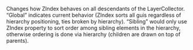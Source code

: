 Changes how ZIndex behaves on all descendants of the LayerCollector. “Global” indicates current behavior (ZIndex sorts all guis regardless of hierarchy positioning, ties broken by hierarchy). “Sibling” would only use ZIndex property to sort order among sibling elements in the hierarchy, otherwise ordering is done via hierarchy (children are drawn on top of parents).